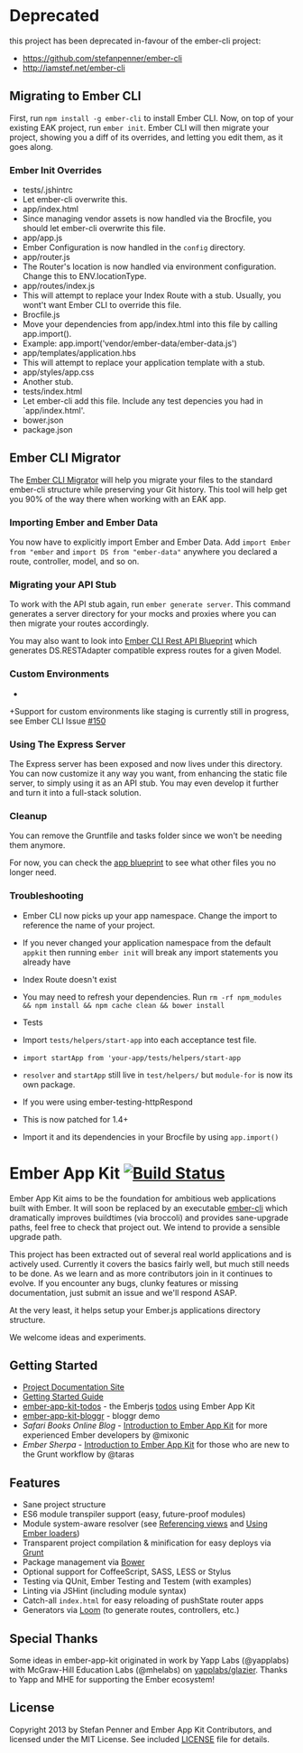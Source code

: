 # Deprecated

this project has been deprecated in-favour of the ember-cli project:

* https://github.com/stefanpenner/ember-cli
* http://iamstef.net/ember-cli


## Migrating to Ember CLI

First, run `npm install -g ember-cli` to install Ember CLI.
Now, on top of your existing EAK project, run `ember init`. Ember CLI
will then migrate your project, showing you a diff of its overrides,
and letting you edit them, as it goes along.

### Ember Init Overrides

* tests/.jshintrc
* Let ember-cli overwrite this.
* app/index.html
* Since managing vendor assets is now handled via the Brocfile, you should let ember-cli overwrite this file.
* app/app.js
* Ember Configuration is now handled in the `config` directory.
* app/router.js
* The Router's location is now handled via environment configuration.
Change this to ENV.locationType.
* app/routes/index.js
* This will attempt to replace your Index Route with a stub. Usually,
you wont't want Ember CLI to override this file.
* Brocfile.js
* Move your dependencies from app/index.html into this file by calling
app.import().
* Example: app.import('vendor/ember-data/ember-data.js')
* app/templates/application.hbs
* This will attempt to replace your application template with a stub.
* app/styles/app.css
* Another stub.
* tests/index.html
* Let ember-cli add this file. Include any test depencies you had in `app/index.html'.
* bower.json
* package.json


## Ember CLI Migrator

The [Ember CLI Migrator](https://github.com/fivetanley/ember-cli-migrator) will help you migrate your files to the standard ember-cli structure while preserving your Git history. This tool will help get you 90% of the way there when working with an EAK app.

### Importing Ember and Ember Data

You now have to explicitly import Ember and Ember Data. Add `import Ember from "ember` and
`import DS from "ember-data"` anywhere you declared a route, controller, model, and so on.

### Migrating your API Stub

To work with the API stub again, run `ember generate server`. This command generates a server directory for your mocks and proxies where you can then migrate your routes accordingly.

You may also want to look into [Ember CLI Rest API Blueprint](https://github.com/manuelmitasch/ember-cli-rest-api-blueprint)
which generates DS.RESTAdapter compatible express routes for a given Model.

### Custom Environments
+
+Support for custom environments like staging is currently still in progress, see Ember CLI Issue [#150](https://github.com/ember-cli/ember-cli/issues/660)

### Using The Express Server

The Express server has been exposed and now lives under this directory.
You can now customize it any way you want, from enhancing the static file server,
to simply using it as an API stub. You may even develop it further and turn it into a full-stack solution.

### Cleanup

You can remove the Gruntfile and tasks folder since we won't be needing them anymore.

For now, you can check the [app blueprint](https://github.com/stefanpenner/ember-cli/tree/master/blueprints/app/files)
to see what other files you no longer need.

### Troubleshooting

* Ember CLI now picks up your app namespace. Change the import to
reference the name of your project.
* If you never changed your application namespace from the default
`appkit` then running `ember init` will break any import statements
you already have

* Index Route doesn't exist
* You may need to refresh your dependencies. Run `rm -rf npm_modules && npm install && npm
cache clean && bower install`

* Tests
* Import `tests/helpers/start-app` into each acceptance test file.
* `import startApp from 'your-app/tests/helpers/start-app`
* `resolver` and `startApp` still live in `test/helpers/` but
`module-for` is now its own package.
* If you were using ember-testing-httpRespond
* This is now patched for 1.4+
* Import it and its dependencies in your Brocfile by using
`app.import()`






# Ember App Kit [![Build Status](https://travis-ci.org/stefanpenner/ember-app-kit.png?branch=master)](https://travis-ci.org/stefanpenner/ember-app-kit)

Ember App Kit aims to be the foundation for ambitious web applications built with Ember. It will soon be replaced by an executable [ember-cli](https://github.com/stefanpenner/ember-cli) which dramatically improves buildtimes (via broccoli) and provides sane-upgrade paths, feel free to check that project out. We intend to provide a sensible upgrade path.

This project has been extracted out of several real world applications and is actively used. Currently it covers the basics fairly well, but much still needs to be done. As we learn and as more contributors join in it continues to evolve. If you encounter any bugs, clunky features or missing documentation, just submit an issue and we'll respond ASAP.

At the very least, it helps setup your Ember.js applications directory structure.

We welcome ideas and experiments.

## Getting Started

* [Project Documentation Site](http://stefanpenner.github.io/ember-app-kit/)
* [Getting Started Guide](http://stefanpenner.github.io/ember-app-kit/guides/getting-started.html)
* [ember-app-kit-todos](https://github.com/stefanpenner/ember-app-kit-todos) - the Emberjs [todos](http://emberjs.com/guides/getting-started/) using Ember App Kit
* [ember-app-kit-bloggr](https://github.com/pixelhandler/ember-app-kit-example-with-bloggr-client) - bloggr demo
* *Safari Books Online Blog* - [Introduction to Ember App Kit](http://blog.safaribooksonline.com/2013/09/18/ember-app-kit/) for more experienced Ember developers by @mixonic
* *Ember Sherpa* - [Introduction to Ember App Kit](http://embersherpa.com/articles/introduction-to-ember-app-kit/) for those who are new to the Grunt workflow by @taras


## Features

- Sane project structure
- ES6 module transpiler support (easy, future-proof modules)
- Module system-aware resolver (see [Referencing views](https://github.com/stefanpenner/ember-app-kit/wiki/Referencing-Views) and [Using Ember loaders](https://github.com/stefanpenner/ember-app-kit/wiki/Using-Ember-loaders))
- Transparent project compilation & minification for easy deploys via [Grunt](http://gruntjs.com/)
- Package management via [Bower](https://github.com/bower/bower)
- Optional support for CoffeeScript, SASS, LESS or Stylus
- Testing via QUnit, Ember Testing and Testem (with examples)
- Linting via JSHint (including module syntax)
- Catch-all `index.html` for easy reloading of pushState router apps
- Generators via [Loom](https://github.com/cavneb/loom-generators-ember-appkit) (to generate routes, controllers, etc.)



## Special Thanks

Some ideas in ember-app-kit originated in work by Yapp Labs (@yapplabs) with McGraw-Hill Education Labs (@mhelabs) on [yapplabs/glazier](https://github.com/yapplabs/glazier). Thanks to Yapp and MHE for supporting the Ember ecosystem!

## License

Copyright 2013 by Stefan Penner and Ember App Kit Contributors, and licensed under the MIT License. See included
[LICENSE](/stefanpenner/ember-app-kit/blob/master/LICENSE) file for details.

